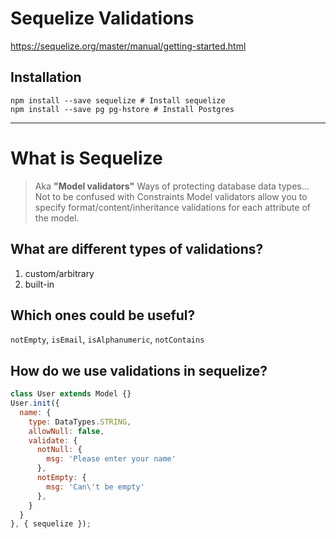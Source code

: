 # Sequelize Validations
https://sequelize.org/master/manual/getting-started.html

## Installation

```
npm install --save sequelize # Install sequelize
npm install --save pg pg-hstore # Install Postgres
```
---

# What is Sequelize
> Aka **"Model validators"**
Ways of protecting database data types... 
Not to be confused with Constraints
Model validators allow you to specify format/content/inheritance validations for each attribute of the model.

## What are different types of validations?
1. custom/arbitrary
1. built-in

## Which ones could be useful?
`notEmpty`, `isEmail`, `isAlphanumeric`, `notContains`
## How do we use validations in sequelize?

```js
class User extends Model {}
User.init({
  name: {
    type: DataTypes.STRING,
    allowNull: false,
    validate: {
      notNull: {
        msg: 'Please enter your name'
      },
      notEmpty: {
        msg: 'Can\'t be empty'
      },
    }
  }
}, { sequelize });
```